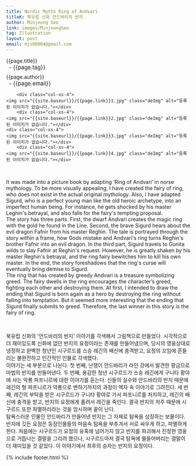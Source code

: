 ```yaml
---
title: Nordic Myths Ring of Andvari
titleK: 북유럽 신화 안드바리의 반지
author: Minjeong Seo
link: images/MinjeongSeo
tag: Illustration
layout: post
email: mjs00004@gmail.com
---	
```


<div class="container">

<div class="deDep">
{{page.title}}<br>
<p style="font-size:15px; margin:0px; padding:0px 0px 0px 8px; margin:0px 0px 8px 0px;">- {{page.tag}}</p>
{{page.author}}<br>
<p style="font-size:15px; margin:0px; padding:0px 0px 0px 8px;">- {{page.email}}</p>
</div>


<div class="row" class="imgcolor">
	
		<div class="col-xs-4">
	<img src="{{site.baseurl}}/{{page.link}}1.jpg" class="deImg" alt="등록된 이미지가 없습니다."></div>
		<div class="col-xs-4">
	<img src="{{site.baseurl}}/{{page.link}}2.jpg" class="deImg" alt="등록된 이미지가 없습니다."></div>
	<div class="col-xs-4">
	<img src="{{site.baseurl}}/{{page.link}}3.jpg" class="deImg" alt="등록된 이미지가 없습니다."></div>
		<div class="col-xs-4">
	<img src="{{site.baseurl}}/{{page.link}}4.jpg" class="deImg" alt="등록된 이미지가 없습니다."></div>
	
</div>
<br>

<div class="det lato">



It was made into a picture book by adapting ‘Ring of Andvari’ in norse mythology. To be more visually appealing, I have created the fairy of ring, who does not exist in the actual original mythology. Also, I have adapted Sigurd, who is a perfect young man like the old heroic archetype, into an imperfect human being. For instance, he gets shocked by his master Leghin's betrayal, and also falls for the fairy's tempting proposal.
<br>
The story has three parts. First, the dwarf Andvari creates the magic ring with the gold he found in the Line. Second, the brave Sigurd hears about the evil dragon Fafnir from his master Reghin. The tale is portrayed through the story within a frame, how Gods mistake and Andvari's ring turns Reghin's brother Fafnir into an evil dragon. In the third part, Sigurd travels to Gunita wilds to slay Fafnir at Reghin's request. However, he is greatly shaken by his master Reghin's betrayal, and the ring fairy bewitches him to kill his own master. In the end, the story foreshadows that the ring's curse will eventually bring demise to Sigurd.
<br>
The ring that has created by greedy Andvari is a treasure symbolizing greed. The fairy dwells in the ring encourages the character’s greed, fighting each other and destroying them. At first, I intended to draw the ending that Sigurd is born again as a hero by destroying the ring without falling into temptation. But it seemed more interesting that the ending that Sigurd finally submits to greed. Therefore, the last winner in this story is the fairy of ring.



</div>

<br>

<div class="noto">

북유럽 신화의 '안드바리의 반지' 이야기를 각색해서 그림책으로 만들었다. 시각적으로 더 재미있도록 신화에 없던 반지의 요정이라는 존재를 만들어냈으며, 당시의 영웅상대로 냉정하고 완벽한 청년인 시구르드를 스승 레긴의 배신에 충격받고, 요정의 꼬임에 흔들리는 불완전하고 인간적인 인물로 각색했다.
<br>
이야기는 세 부분으로 나뉜다. 첫 번째, 난쟁이 안드바리가 라인 강에서 발견한 황금으로 마법의 반지를 만들어낸다. 두 번째, 용감한 청년 시구르드가 스승 레긴에게 구니타 황야에 사는 악룡 파프니르에 대한 이야기를 듣는다. 신들의 실수와 안드바리의 반지 때문에 레긴의 형 파프니르가 악룡으로 변하기까지의 과정이 액자 속 이야기로 그려진다. 세 번째, 레긴의 부탁을 받은 시구르드가 구니타 황야로 가서 파프니르를 처치하고, 레긴의 배신에 충격을 받고, 반지의 요정에게 홀려서 레긴을 죽인다. 결국 반지의 저주 때문에 시구르드 또한 파멸하리라는 것을 암시하며 끝이 난다.
<br>
탐욕스러운 인물인 안드바리가 만들어낸 반지는 그 자체로 탐욕을 상징하는 보물이다. 반지에 깃든 요정은 등장인물들의 마음속 탐욕을 부추겨서 서로 싸우게 하고, 파멸하게 한다. 처음에는 시구르드가 요정의 유혹에 넘어가지 않고 반지를 파괴해서 진정한 영웅으로 거듭나는 결말을 그리려 했으나, 시구르드마저 결국 탐욕에 물들어버리는 결말이 더 재미있을 것 같았다. 이 이야기에서 최후의 승자는 반지의 요정이다.


</div>
{% include footer.html %} 